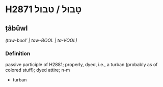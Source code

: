 # H2871 טָבוּל / טבול

## ṭâbûwl

_(taw-bool' | taw-BOOL | ta-VOOL)_

### Definition

passive participle of H2881; properly, dyed, i.e., a turban (probably as of colored stuff); dyed attire; n-m

- turban
